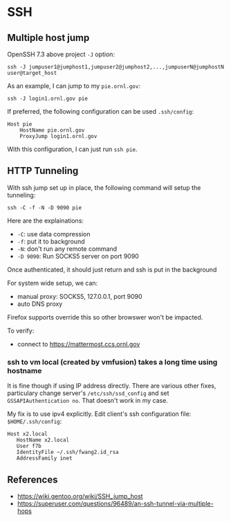 # SSH 

## Multiple host jump 

OpenSSH 7.3 above project `-J` option:

    ssh -J jumpuser1@jumphost1,jumpuser2@jumphost2,...,jumpuserN@jumphostN user@target_host
    
As an example, I can jump to my `pie.ornl.gov`:

    ssh -J login1.ornl.gov pie


If preferred, the following configuration can be used `.ssh/config`:

```
Host pie
    HostName pie.ornl.gov
    ProxyJump login1.ornl.gov
```

With this configuration, I can just run `ssh pie`.


## HTTP Tunneling

With ssh jump set up in place, the following command will setup the tunneling:

    ssh -C -f -N -D 9090 pie

Here are the explainations:

* `-C`: use data compression
* `-f`: put it to background
* `-N`: don't run any remote command
* `-D 9090`: Run SOCKS5 server on port 9090

Once authenticated, it should just return and ssh is put in the background

For system wide setup, we can:

* manual proxy: SOCKS5, 127.0.0.1, port 9090
* auto DNS proxy

Firefox supports override this so other browswer won't be impacted.

To verify:

* connect to https://mattermost.ccs.ornl.gov





### ssh to vm local (created by vmfusion) takes a long time using hostname

It is fine though if using IP address directly. There are various other fixes, particulary change server's 
`/etc/ssh/ssd_config` and set `GSSAPIAuthentication no`. That doesn't work in my case.

My fix is to use ipv4 explicitly. Edit client's ssh configuration file: `$HOME/.ssh/config`:

```
Host x2.local
   HostName x2.local
   User f7b
   IdentityFile ~/.ssh/fwang2.id_rsa
   AddressFamily inet
```

## References

* https://wiki.gentoo.org/wiki/SSH_jump_host
* https://superuser.com/questions/96489/an-ssh-tunnel-via-multiple-hops
